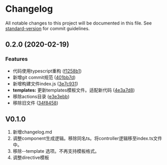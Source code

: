 # Changelog

All notable changes to this project will be documented in this file. See [standard-version](https://github.com/conventional-changelog/standard-version) for commit guidelines.

## 0.2.0 (2020-02-19)


### Features

* 代码使用typescript重构 ([f1258b1](https://github.com/namehu/vue-typescript-cli/commit/f1258b1e8e222b8f806c129607bd1fc66871f15e))
* 新增git commit规范 ([401bb7d](https://github.com/namehu/vue-typescript-cli/commit/401bb7dd1c02dc23547d245535c565e8c5652ed6))
* 新增构建文件index.js ([3e7c931](https://github.com/namehu/vue-typescript-cli/commit/3e7c9313dbd430d599bfa1d93abaef1746f09ca2))
* **templates:** 更新templates模板文件。适配新代码 ([4e3a7d8](https://github.com/namehu/vue-typescript-cli/commit/4e3a7d8b546d8d66677f62e0ea84b53d19599a06))
* 移除actions目录 ([e3e3ebb](https://github.com/namehu/vue-typescript-cli/commit/e3e3ebbaa7344eecb1b224e2991a02eb18fc64c1))
* 移除旧文件 ([34f8458](https://github.com/namehu/vue-typescript-cli/commit/34f8458b0d99f1f293bb56141543deeffbbfc51c))

## V0.1.0

<ol>
<li>新增changelog.md</li>
<li>调整component生成逻辑。移除同名ts。将controller逻辑移至index.ts文件中。</li>
<li>移除--template 选项。不再支持模板格式。</li>
<li>调整directive模板</li>
</ol>